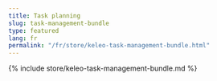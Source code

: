 ```yaml
---
title: Task planning
slug: task-management-bundle
type: featured
lang: fr
permalink: "/fr/store/keleo-task-management-bundle.html"
---
```


{% include store/keleo-task-management-bundle.md %}
